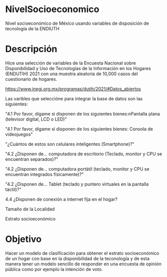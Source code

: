 # NivelSocioeconomico
Nivel socioeconómico de México usando variables de disposición de tecnología de la ENDIUTH


# Descripción

Hice una selección de variables de la Encuesta Nacional sobre Disponibilidad y Uso de Tecnologías de la Información en los Hogares (ENDUTIH) 2021
con una muestra aleatoria de 10,000 casos del cuestionario de hogares.

https://www.inegi.org.mx/programas/dutih/2021/#Datos_abiertos

Las varibles que seleccióne para integrar la base de datos son las siguientes:

"4.1 Por favor, dígame si disponen de los siguientes bienes:nPantalla plana (televisor digital, LCD o LED)"

"4.1 Por favor, dígame si disponen de los siguientes bienes: Consola de videojuegos"

"¿Cuántos de estos son celulares inteligentes (Smartphone)?"

"4.2 ¿Disponen de... computadora de escritorio (Teclado, monitor y CPU se encuentran separados)?"

"4.2 ¿Disponen de... computadora portátil (teclado, monitor y CPU se encuentran integrados físicamente)?"

"4.2 ¿Disponen de... Tablet (teclado y puntero virtuales en la pantalla táctil)?"

4.4 ¿Disponen de conexión a internet fija en el hogar?

Tamaño de la Localidad

Estrato socioeconómico

# Objetivo

Hacer un modelo de clasificación para obtener el estrato socioeconómico de un hogar con base en la disponibilidad de la teconología y de esta manera
tener un modelo sencillo de responder en una encuesta de opinión pública como por ejemplo la intención de voto.
